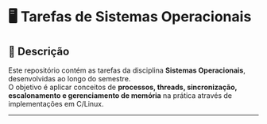 # 🖥️ Tarefas de Sistemas Operacionais

## 📖 Descrição
Este repositório contém as tarefas da disciplina **Sistemas Operacionais**, desenvolvidas ao longo do semestre.  
O objetivo é aplicar conceitos de **processos, threads, sincronização, escalonamento e gerenciamento de memória** na prática através de implementações em C/Linux.

---
